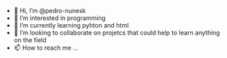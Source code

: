 - 👋 Hi, I’m @pedro-nunesk
- 👀 I’m interested in programming 
- 🌱 I’m currently learning pyhton and html
- 💞️ I’m looking to collaborate on projetcs that could help to learn anything on the field
- 📫 How to reach me ...

